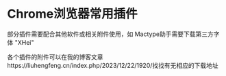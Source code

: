 # Chrome浏览器常用插件

部分插件需要配合其他软件或相关附件使用，如 Mactype助手需要下载第三方字体 "XHei"  

各个插件的附件可以在我的博客文章https://liuhengfeng.cn/index.php/2023/12/22/1920/找找有无相应的下载地址
